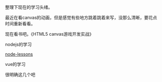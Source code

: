 整理下现在的学习头绪。

最近在看canvas的动画，但是感觉有些地方跳着跳着来写，没那么清晰，要花点时间重新看看。

现在看书吧。《HTML5 canvas游戏开发实战》



nodejs的学习

[node-lessons](https://github.com/alsotang/node-lessons)


vue的学习 


很明确这几个吧

